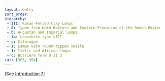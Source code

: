 ```yaml
---
layout: entry
sort_order:
hierarchy:
 - III: Roman-Period Clay Lamps
 - A: Types from both Western and Eastern Provinces of the Roman Empire
 - b: Augustan and Imperial Lamps
 - 14: Loeschcke type VIII
 - c: Catalogue
 - I: Lamps with round-tipped nozzle
 - 1: Italic and African lamps
 - c: Bussière form D II 2
cat: [303, 304]
---
```


(See [Introduction 7](Introduction-7))
